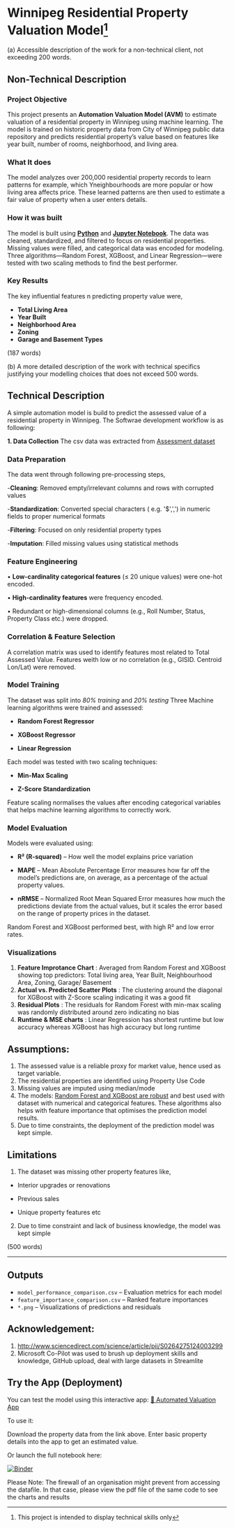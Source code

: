 # Winnipeg Residential Property Valuation Model[^1] 

(a) Accessible description of the work for a non-technical client, not exceeding 200 words.

## Non-Technical Description
### Project Objective
This project presents an **Automation Valuation Model (AVM)** to estimate valuation of a residential property in Winnipeg using machine learning. The model is trained on historic property data from City of Winnipeg public data repository and predicts residential property’s value based on features like year built, number of rooms, neighborhood, and living area.

### What It does

The model analyzes over 200,000 residential property records to learn patterns for example, which Yneighbourhoods are more popular or how living area affects price. These learned patterns are then used to estimate a fair value of property when a user enters details.

### How it was built

The model is built using [**Python**](https://www.python.org/) and [**Jupyter Notebook**](https://jupyter.org/).  The data was cleaned, standardized, and filtered to focus on residential properties. Missing values were filled, and categorical data was encoded for modeling. Three algorithms—Random Forest, XGBoost, and Linear Regression—were tested with two scaling methods to find the best performer.

### Key Results

 The key influential features n predicting property value were,
 - **Total Living Area**
 - **Year Built**
 - **Neighborhood Area**
 - **Zoning**
 - **Garage and Basement Types**

(187 words)

(b) A more detailed description of the work with technical specifics justifying your modelling choices that does not exceed 500 words.

## Technical Description

A simple automation model is build to predict the assessed value of a residential property in Winnipeg. The Softwrae development workflow is as following:

**1. Data Collection**
The csv data was extracted from [Assessment dataset](https://data.winnipeg.ca/Assessment-Taxation-Corporate/Assessment-Parcels/d4mq-wa44/about_data)

### Data Preparation
The data went through following pre-processing steps,

-**Cleaning**: Removed empty/irrelevant columns and rows with corrupted values

-**Standardization**: Converted special characters ( e.g. '$',',') in numeric fields to proper numerical formats

-**Filtering**: Focused on only residential property types

-**Imputation**: Filled missing values using statistical methods

### Feature Engineering

•	**Low-cardinality categorical features** (≤ 20 unique values) were one-hot encoded.

•	**High-cardinality features** were frequency encoded.

•	Redundant or high-dimensional columns (e.g., Roll Number, Status, Property Class etc.) were dropped.

### Correlation & Feature Selection

A correlation matrix was used to identify features most related to Total Assessed Value. Features weith low or no correlation (e.g., GISID. Centroid Lon/Lat) were removed.

### Model Training
The dataset was split into *80% training* and *20% testing*
Three Machine learning algorithms were trained and assessed:

- **Random Forest Regressor**

- **XGBoost Regressor**

- **Linear Regression**

Each model was tested with two scaling techniques:
- **Min-Max Scaling**

- **Z-Score Standardization**

Feature scaling normalises the values after encoding categorical variables that helps machine learning algorithms to correctly work.

### Model Evaluation

Models were evaluated using:

- **R² (R-squared)** – How well the model explains price variation

- **MAPE** – Mean Absolute Percentage Error measures how far off the model’s predictions are, on average, as a percentage of the actual property values.

- **nRMSE** – Normalized Root Mean Squared Error measures how much the predictions deviate from the actual values, but it scales the error based on the range of property prices in the dataset.

Random Forest and XGBoost performed best, with high R² and low error rates.

### Visualizations

1. **Feature Improtance Chart** : Averaged from Random Forest and XGBoost showing top predictors: Total living area, Year Built, Neighbourhood Area, Zoning, Garage/ Basement
2. **Actual vs. Predicted Scatter Plots** : The clustering around the diagonal for XGBoost with Z-Score scaling indicating it was a good fit
3. **Residual Plots** : The residuals for Random Forest with min-max scaling was randomly distributed around zero indicating no bias
4. **Runtime & MSE charts** : Linear Regression has shortest runtime but low accuracy whereas XGBoost has high accuracy but long runtime

## Assumptions:
1. The assessed value is a reliable proxy for market value, hence used as target variable.
2. The residential properties are identified using Property Use Code
3. Missing values are imputed using median/mode
4. The models: [Random Forest and XGBoost are robust](http://www.sciencedirect.com/science/article/pii/S0264275124003299) and best used with dataset with numerical and categorical features. These algorithms also helps with feature importance that optimises the prediction model results.
5. Due to time constraints, the deployment of the prediction model was kept simple. 

## Limitations

1. The dataset was missing other property features like,
- Interior upgrades or renovations

- Previous sales

- Unique property features etc

2. Due to time constraint and lack of business knowledge, the model was kept simple

(500 words)

---

## Outputs

- `model_performance_comparison.csv` – Evaluation metrics for each model
- `feature_importance_comparison.csv` – Ranked feature importances
- `*.png` – Visualizations of predictions and residuals


## Acknowledgement:
1. http://www.sciencedirect.com/science/article/pii/S0264275124003299
2. Microsoft Co-Pilot was used to brush up deployment skills and knowledge, GitHub upload, deal with large datasets in Streamlite 

## Try the App (Deployment)

You can test the model using this interactive app:
[🔗 Automated Valuation App](https://automated-valuation-model.streamlit.app/)

To use it:

Download the property data from the link above.
Enter basic property details into the app to get an estimated value.

Or launch the full notebook here:

[![Binder](https://mybinder.org/badge_logo.svg)](https://mybinder.org/v2/gh/prarnamehta/Automated-Valuation-Model/HEAD?filepath=Automated%20Valuation%20Model.ipynb)

[^1]: This project is intended to display technical skills only

Please Note: The firewall of an organisation might prevent from accessing the datafile. In that case, please view the pdf file of the same code to see the charts and results
